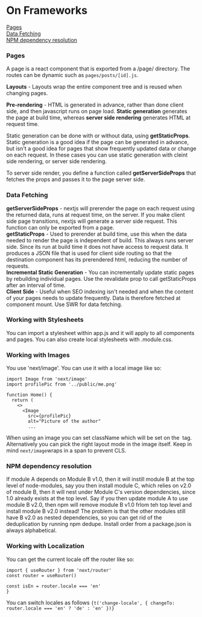 # On Frameworks
[Pages](#pages)  
[Data Fetching](#data-fetching)  
[NPM dependency resolution](#NPM-dependency-resolution)

### Pages
A page is a react component that is exported from a /page/ directory. The routes can be dynamic such as `pages/posts/[id].js`.

**Layouts** - Layouts wrap the entire component tree and is reused when changing pages. 

**Pre-rendering** - HTML is generated in advance, rather than done client side, and then javascript runs on page load. **Static generation** generates the page at build time, whereas **server side rendering** generates HTML at request time. 

Static generation can be done with or without data, using **getStaticProps**. Static generation is a good idea if the page can be generated in advance, but isn't a good idea for pages that show frequently updated data or change on each request. In these cases you can use static generation with cleint side rendering, or server side rendering.  

To server side render, you define a function called **getServerSideProps** that fetches the props and passes it to the page server side.  

### Data Fetching
**getServerSideProps** - nextjs will prerender the page on each request using the returned data, runs at request time, on the server. If you make client side page transitions, nextjs will generate a server side request. This function can only be exported from a page.  
**getStaticProps** - Used to prerender at build time, use this when the data needed to render the page is independent of build. This always runs server side. Since its run at build time it does not have access to request data. It produces a JSON file that is used for client side routing so that the destination component has its prerendered html, reducing the number of requests.  
**Incremental Static Generation** - You can incrementally update static pages by rebuilding individual pages. Use the revalidate prop to call getStaticProps after an interval of time.  
**Client Side** - Useful when SEO indexing isn't needed and when the content of your pages needs to update frequently. Data is therefore fetched at component mount. Use SWR for data fetching.

### Working with Stylesheets
You can import a stylesheet within app.js and it will apply to all components and pages. You can also create local stylesheets with .module.css.

### Working with Images
You use 'next/image'. You can use it with a local image like so:

```
import Image from 'next/image'
import profilePic from '../public/me.png'

function Home() {
  return (
    <>
      <Image
        src={profilePic}
        alt="Picture of the author"
        ...
```

When using an image you can set className which will be set on the <img> tag. Alternatively you can pick the right layout mode in the image itself. Keep in mind `next/image`wraps in a span to prevent CLS.

### NPM dependency resolution

If module A depends on Module B v1.0, then it will instill module B at the top level of node-modules, say you then install module C, which relies on v2.0 of module B, then it will nest under Module C's version dependencies, since 1.0 already exists at the top level. Say if you then update module A to use module B v2.0, then npm will remove module B v1.0 frlom teh top level and install module B v2.0 instead! The problem is that the other modules still have B v2.0 as nested dependencies, so you can get rid of the deduplication by running npm dedupe. Install order from a package.json is always alphabetical. 

### Working with Localization
You can get the current locale off the router like so:
```
import { useRouter } from 'next/router'
const router = useRouter()

const isEn = router.locale === 'en'
}
```

You can switch locales as follows `{t('change-locale', { changeTo: router.locale === 'en' ? 'de' : 'en' })}`
